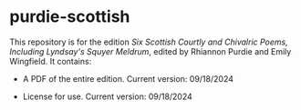 # purdie-scottish

This repository is for the edition _Six Scottish Courtly and Chivalric Poems, Including Lyndsay's Squyer Meldrum_, edited by Rhiannon Purdie and Emily Wingfield. It contains:

-	A PDF of the entire edition. Current version: 09/18/2024

-	License for use. Current version: 09/18/2024
